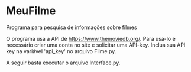 # MeuFilme
Programa para pesquisa de informações sobre filmes

O programa usa a API de https://www.themoviedb.org/. Para usá-lo é necessário criar uma conta no site e solicitar uma API-key.
Inclua sua API key na variável 'api_key' no arquivo Filme.py.

A seguir basta executar o arquivo Interface.py.
